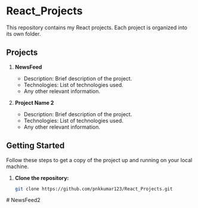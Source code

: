 # React_Projects

This repository contains my React projects. Each project is organized into its own folder.

## Projects

1. **NewsFeed**
   - Description: Brief description of the project.
   - Technologies: List of technologies used.
   - Any other relevant information.

2. **Project Name 2**
   - Description: Brief description of the project.
   - Technologies: List of technologies used.
   - Any other relevant information.

## Getting Started

Follow these steps to get a copy of the project up and running on your local machine.

1. **Clone the repository:**
   ```bash
   git clone https://github.com/pnkkumar123/React_Projects.git
#   N e w s F e e d 2  
 